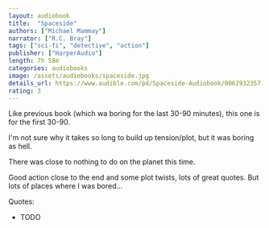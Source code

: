 ```yaml
---
layout: audiobook
title:  "Spaceside"
authors: ["Michael Mammay"]
narrator: ["R.C. Bray"]
tags: ["sci-fi", "detective", "action"]
publisher: ["HarperAudio"]
length: 7h 58m
categories: audiobooks
image: /assets/audiobooks/spaceside.jpg
details_url: https://www.audible.com/pd/Spaceside-Audiobook/0062932357
rating: 3
---
```


Like previous book (which wa boring for the last 30-90 minutes), this one is for the first 30-90.

I'm not sure why it takes so long to build up tension/plot, but it was boring as hell.

There was close to nothing to do on the planet this time.

Good action close to the end and some plot twists, lots of great quotes. But lots of places where I was bored...

Quotes:

* TODO
